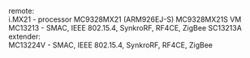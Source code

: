 remote:  
  i.MX21 - processor MC9328MX21 (ARM926EJ-S) MC9328MX21S VM  
  MC13213 - SMAC, IEEE 802.15.4, SynkroRF, RF4CE, ZigBee SC13213A  
extender:  
  MC13224V - SMAC, IEEE 802.15.4, SynkroRF, RF4CE, ZigBee  
